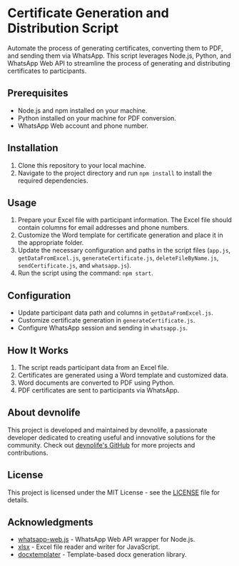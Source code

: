 # Certificate Generation and Distribution Script

Automate the process of generating certificates, converting them to PDF, and sending them via WhatsApp. This script leverages Node.js, Python, and WhatsApp Web API to streamline the process of generating and distributing certificates to participants.

## Prerequisites

- Node.js and npm installed on your machine.
- Python installed on your machine for PDF conversion.
- WhatsApp Web account and phone number.

## Installation

1. Clone this repository to your local machine.
2. Navigate to the project directory and run `npm install` to install the required dependencies.

## Usage

1. Prepare your Excel file with participant information. The Excel file should contain columns for email addresses and phone numbers.
2. Customize the Word template for certificate generation and place it in the appropriate folder.
3. Update the necessary configuration and paths in the script files (`app.js`, `getDataFromExcel.js`, `generateCertificate.js`, `deleteFileByName.js`, `sendCertificate.js`, and `whatsapp.js`).
4. Run the script using the command: `npm start`.

## Configuration

- Update participant data path and columns in `getDataFromExcel.js`.
- Customize certificate generation in `generateCertificate.js`.
- Configure WhatsApp session and sending in `whatsapp.js`.

## How It Works

1. The script reads participant data from an Excel file.
2. Certificates are generated using a Word template and customized data.
3. Word documents are converted to PDF using Python.
4. PDF certificates are sent to participants via WhatsApp.

## About devnolife

This project is developed and maintained by devnolife, a passionate developer dedicated to creating useful and innovative solutions for the community. Check out [devnolife's GitHub](https://github.com/devnolife) for more projects and contributions.

## License

This project is licensed under the MIT License - see the [LICENSE](LICENSE) file for details.

## Acknowledgments

- [whatsapp-web.js](https://github.com/pedroslopez/whatsapp-web.js) - WhatsApp Web API wrapper for Node.js.
- [xlsx](https://github.com/sheetjs/sheetjs) - Excel file reader and writer for JavaScript.
- [docxtemplater](https://github.com/open-xml-templating/docxtemplater) - Template-based docx generation library.

